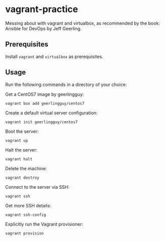 # vagrant-practice
Messing about with vagrant and virtualbox, as recommended by the book: Ansible for
DevOps by Jeff Geerling.

## Prerequisites
Install `vagrant` and `virtualbox` as prerequisites.

## Usage
Run the following commands in a directory of your choice:

Get a CentOS7 image by geerlingguy:
```
vagrant box add geerlingguy/centos7
```

Create a default virtual server configuration:
```
vagrant init geerlingguy/centos7
```

Boot the server:
```
vagrant up
```

Halt the server:
```
vagrant halt
```

Delete the machine:
```
vagrant destroy
```

Connect to the server via SSH:
```
vagrant ssh
```

Get more SSH details:
```
vagrant ssh-config
```

Explicitly run the Vagrant provisioner:
```
vagrant provision
```
